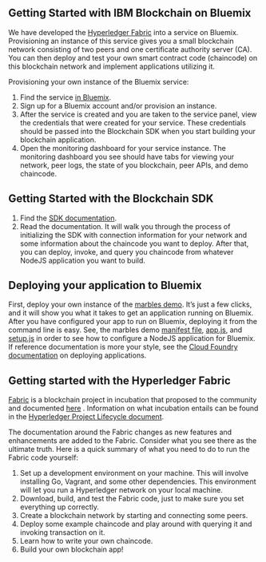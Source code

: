 
## Getting Started with IBM Blockchain on Bluemix

We have developed the [Hyperledger Fabric](https://github.com/hyperledger/fabric) into a service on Bluemix.  Provisioning an instance of this service gives you a small blockchain network consisting of two peers and one certificate authority server (CA).  You can then deploy and test your own smart contract code (chaincode) on this blockchain network and implement applications utilizing it.

Provisioning your own instance of the Bluemix service:

1. Find the service [in Bluemix](https://console.ng.bluemix.net/catalog/services/blockchain/).
2. Sign up for a Bluemix account and/or provision an instance.
3. After the service is created and you are taken to the service panel, view the credentials that were created for your service.  These credentials should be passed into the Blockchain SDK when you start building your blockchain application.
4. Open the monitoring dashboard for your service instance.  The monitoring dashboard you see should have tabs for viewing your network, peer logs, the state of you blockchain, peer APIs, and demo chaincode.

## Getting Started with the Blockchain SDK
1. Find the [SDK documentation](https://github.com/hyperledger/fabric/tree/master/sdk/node). 
2. Read the documentation.  It will walk you through the process of initializing the SDK with connection information for your network and some information about the chaincode you want to deploy.  After that, you can deploy, invoke, and query you chaincode from whatever NodeJS application you want to build.

## Deploying your application to Bluemix
First, deploy your own instance of the [marbles demo](https://github.com/IBM-Blockchain/marbles).  It’s just a few clicks, and it will show you what it takes to get an application running on Bluemix.  After you have configured your app to run on Bluemix, deploying it from the command line is easy.  See, the marbles demo [manifest file](https://github.com/IBM-Blockchain/marbles/blob/master/manifest.yml), [app.js](https://github.com/IBM-Blockchain/marbles/blob/master/app.js), and [setup.js](https://github.com/IBM-Blockchain/marbles/blob/master/setup.js) in order to see how to configure a NodeJS application for Bluemix.  If reference documentation is more your style, see the [Cloud Foundry documentation](https://docs.cloudfoundry.org/devguide/deploy-apps/deploy-app.html) on deploying applications.

## Getting started with the Hyperledger Fabric
[Fabric](https://github.com/hyperledger/fabric) is a blockchain project in incubation that proposed to the community and documented [here](https://goo.gl/RYQZ5N) . Information on what incubation entails can be found in the [Hyperledger Project Lifecycle document](https://goo.gl/4edNRc).

The documentation around the Fabric changes as new features and enhancements are added to the Fabric.  Consider what you see there as the ultimate truth.  Here is a quick summary of what you need to do to run the Fabric code yourself:

1. Set up a development environment on your machine.  This will involve installing Go, Vagrant, and some other dependencies.  This environment will let you run a Hyperledger network on your local machine. 
2. Download, build, and test the Fabric code, just to make sure you set everything up correctly.
3. Create a blockchain network by starting and connecting some peers.
4. Deploy some example chaincode and play around with querying it and invoking transaction on it.
5. Learn how to write your own chaincode.
6. Build your own blockchain app!